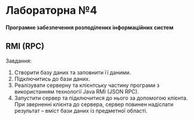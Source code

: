 # Лабораторна №4
#### Програмне забезпечення розподілених інформаційних систем
## RMI (RPC)

Завдання:
1. Створити базу даних та заповнити її даними.
2. Підключитись до бази даних.
3. Реалізувати серверну та клієнтську частину програми з використанням технології Java RMI (JSON RPC).
4. Запустити сервер та підключитися до нього за допомогою клієнта. При зверненні клієнта до сервера, сервер повинен надіслати результат – вміст бази даних із предметної області.
